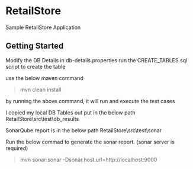 # RetailStore
Sample RetailStore Application

## Getting Started

Modify the DB Details in db-details.properties
run the CREATE_TABLES.sql script to create the table

use the below maven command

>mvn clean install

by running the above command, it will run and execute the test cases

I copied my local DB Tables out put in the below path
RetailStore\src\test\db_results

SonarQube report is in the below path
RetailStore\src\test\sonar

Run the below commad to generate the sonar report. (sonar server is required)
>mvn sonar:sonar -Dsonar.host.url=http://localhost:9000

